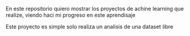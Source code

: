 En este repositorio quiero mostrar los proyectos de achine learning que realize, viendo haci mi progreso en este aprendisaje

Este proyecto es simple solo realiza un analisis de una dataset libre
